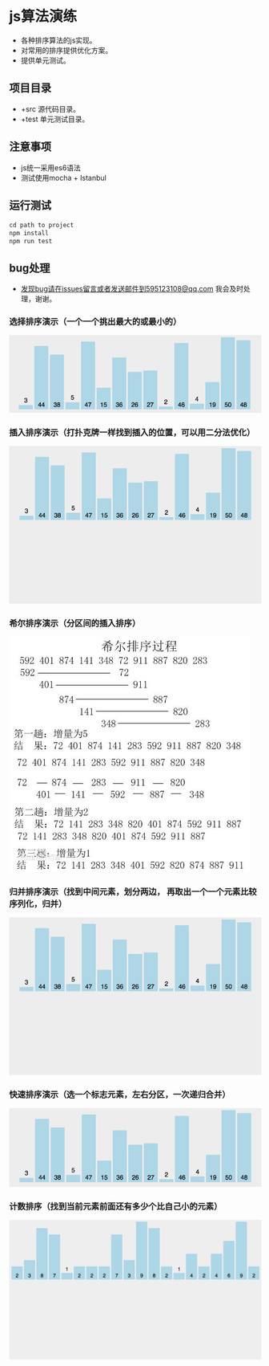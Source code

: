 # js算法演练
* 各种排序算法的js实现。
* 对常用的排序提供优化方案。
* 提供单元测试。
## 项目目录
* +src 源代码目录。
* +test 单元测试目录。
## 注意事项
* js统一采用es6语法
* 测试使用mocha + Istanbul

## 运行测试
```
cd path to project
npm install 
npm run test
```

## bug处理
* 发现bug请在issues留言或者发送邮件到595123108@qq.com 我会及时处理，谢谢。

### 选择排序演示（一个一个挑出最大的或最小的）

![图片来源于网络](https://github.com/maoruibin001/algorithm/raw/master/src/images/select.gif)

### 插入排序演示（打扑克牌一样找到插入的位置，可以用二分法优化）

![图片来源于网络](https://github.com/maoruibin001/algorithm/raw/master/src/images/insert.gif)


### 希尔排序演示（分区间的插入排序）

![图片来源于网络](https://github.com/maoruibin001/algorithm/raw/master/src/images/shell.jpg)


### 归并排序演示（找到中间元素，划分两边， 再取出一个一个元素比较序列化，归并）

![图片来源于网络](https://github.com/maoruibin001/algorithm/raw/master/src/images/merge.gif)


### 快速排序演示（选一个标志元素，左右分区，一次递归合并）

![图片来源于网络](https://github.com/maoruibin001/algorithm/raw/master/src/images/quick.gif)

### 计数排序（找到当前元素前面还有多少个比自己小的元素）

![图片来源于网络](https://github.com/maoruibin001/algorithm/raw/master/src/images/count.gif)
